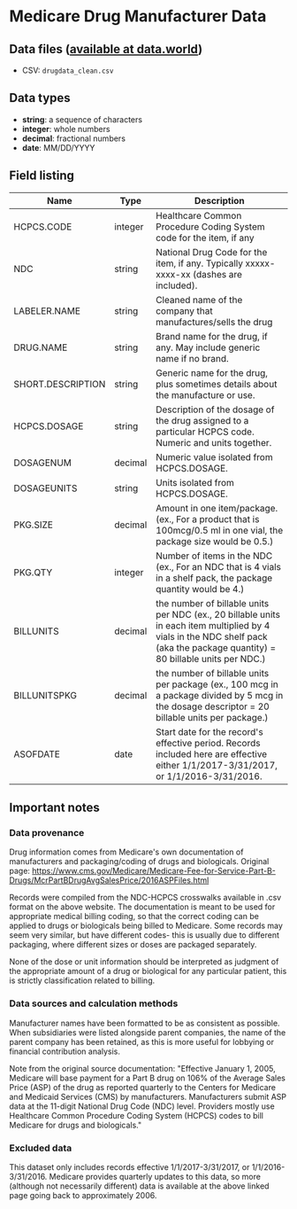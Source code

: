 # Medicare Drug Manufacturer Data

## Data files ([available at data.world](https://data.world/data4democracy/drug-spending))
* CSV: `drugdata_clean.csv`

## Data types
* **string**: a sequence of characters
* **integer**: whole numbers
* **decimal**: fractional numbers
* **date**: MM/DD/YYYY 


## Field listing
|Name                           |Type   |Description|
|-------------------------------|-------|-----------|
|HCPCS.CODE                     |integer|Healthcare Common Procedure Coding System code for the item, if any|
|NDC                            |string |National Drug Code for the item, if any. Typically xxxxx-xxxx-xx (dashes are included).|
|LABELER.NAME                   |string |Cleaned name of the company that manufactures/sells the drug|
|DRUG.NAME                      |string |Brand name for the drug, if any. May include generic name if no brand.|
|SHORT.DESCRIPTION              |string |Generic name for the drug, plus sometimes details about the manufacture or use.|
|HCPCS.DOSAGE                   |string |Description of the dosage of the drug assigned to a particular HCPCS code. Numeric and units together.|
|DOSAGENUM                      |decimal|Numeric value isolated from HCPCS.DOSAGE.|
|DOSAGEUNITS                    |string |Units isolated from HCPCS.DOSAGE.|
|PKG.SIZE                       |decimal|Amount in one item/package.  (ex.,  For a product that is 100mcg/0.5 ml in one vial, the package size would be 0.5.) |
|PKG.QTY                        |integer|Number of items in the NDC (ex., For an NDC that is 4 vials in a shelf pack, the package quantity would be 4.)|
|BILLUNITS                      |decimal|the number of billable units per NDC (ex., 20 billable units in each item multiplied by 4 vials in the NDC shelf pack (aka the package quantity) = 80 billable units per NDC.)|
|BILLUNITSPKG                   |decimal|the number of billable units per package (ex., 100 mcg in a package divided by 5 mcg in the dosage descriptor = 20 billable units per package.)|
|ASOFDATE                       |date   |Start date for the record's effective period. Records included here are effective either 1/1/2017-3/31/2017, or 1/1/2016-3/31/2016.|

## Important notes

### Data provenance
Drug information comes from Medicare's own documentation of manufacturers and packaging/coding of drugs and biologicals. Original page: https://www.cms.gov/Medicare/Medicare-Fee-for-Service-Part-B-Drugs/McrPartBDrugAvgSalesPrice/2016ASPFiles.html

Records were compiled from the NDC-HCPCS crosswalks available in .csv format on the above website. The documentation is meant to be used for appropriate medical billing coding, so that the correct coding can be applied to drugs or biologicals being billed to Medicare. Some records may seem very similar, but have different codes- this is usually due to different packaging, where different sizes or doses are packaged separately.

None of the dose or unit information should be interpreted as judgment of the appropriate amount of a drug or biological for any particular patient, this is strictly classification related to billing.

### Data sources and calculation methods
Manufacturer names have been formatted to be as consistent as possible. When subsidiaries were listed alongside parent companies, the name of the parent company has been retained, as this is more useful for lobbying or financial contribution analysis.

Note from the original source documentation: "Effective January 1, 2005, Medicare will base payment for a Part B drug on 106% of the Average Sales Price (ASP) of the drug as reported quarterly to the Centers for Medicare and Medicaid Services (CMS) by manufacturers. Manufacturers submit ASP data at the 11-digit National Drug Code (NDC) level. Providers mostly use Healthcare Common Procedure Coding System (HCPCS) codes to bill Medicare for drugs and biologicals."

### Excluded data
This dataset only includes records effective 1/1/2017-3/31/2017, or 1/1/2016-3/31/2016. Medicare provides quarterly updates to this data, so more (although not necessarily different) data is available at the above linked page going back to approximately 2006.
